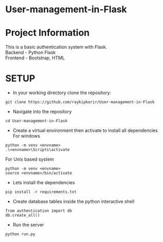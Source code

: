 # User-management-in-Flask
# Project Information
This is a basic authentication system with Flask.\
Backend - Python Flask\
Frontend - Bootstrap, HTML

# SETUP
* In your working directory clone the repository:
```
git clone https://github.com/raykipkorir/User-management-in-Flask
```
* Navigate into the repository 
```
cd User-management-in-Flask
```
* Create a virtual environment then activate to install all dependencies\
  For windows
```
python -m venv <envname>
.\<envname>\Scripts\activate
```
 For Unix based system
```
python -m venv <envname>
source <envname>/bin/activate
```
* Lets install the dependencies
```
pip install -r requirements.txt
```
* Create database tables inside the python interactive shell
```
from authentication import db
db.create_all()
```
* Run the server
```
python run.py
```
